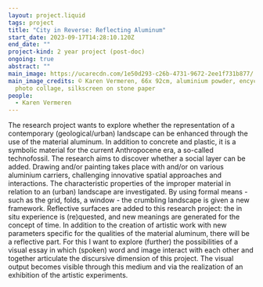 ```yaml
---
layout: project.liquid
tags: project
title: "City in Reverse: Reflecting Aluminum"
start_date: 2023-09-17T14:28:10.120Z
end_date: ""
project-kind: 2 year project (post-doc)
ongoing: true
abstract: ""
main_image: https://ucarecdn.com/1e50d293-c26b-4731-9672-2ee1f731b877/
main_image_credits: © Karen Vermeren, 66x 92cm, aluminium powder, encyclopaedia
  photo collage, silkscreen on stone paper
people:
  - Karen Vermeren
---
```

The research project wants to explore whether the representation of a contemporary (geological/urban) landscape can be enhanced through the use of the material aluminum. In addition to concrete and plastic, it is a symbolic material for the current Anthropocene era, a so-called technofossil. The research aims to discover whether a social layer can be added.
Drawing and/or painting takes place with and/or on various aluminium carriers, challenging innovative spatial approaches and interactions. The characteristic properties of the improper material in relation to an (urban) landscape are investigated. By using formal means - such as the grid, folds, a window - the crumbling landscape is given a new framework. Reflective surfaces are added to this research project: the in situ experience is (re)quested, and new meanings are generated for the concept of time.
In addition to the creation of artistic work with new parameters specific for the qualities of the material aluminum, there will be a reflective part. For this I want to explore (further) the possibilities of a visual essay in which (spoken) word and image interact with each other and together articulate the discursive dimension of this project. The visual output becomes visible through this medium and via the realization of an exhibition of the artistic experiments.